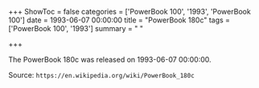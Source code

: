 +++
ShowToc = false
categories = ['PowerBook 100', '1993', 'PowerBook 100']
date = 1993-06-07 00:00:00
title = "PowerBook 180c"
tags = ['PowerBook 100', '1993']
summary = " "

+++

The PowerBook 180c was released on 1993-06-07 00:00:00.

Source: `https://en.wikipedia.org/wiki/PowerBook_180c`
